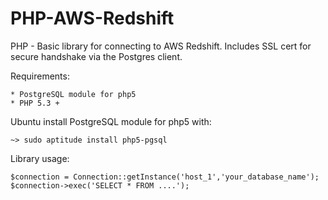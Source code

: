 PHP-AWS-Redshift
================

PHP - Basic library for connecting to AWS Redshift. Includes SSL cert for secure handshake via the Postgres client.


Requirements:

    * PostgreSQL module for php5
    * PHP 5.3 +

Ubuntu install PostgreSQL module for php5 with:

    ~> sudo aptitude install php5-pgsql
  
Library usage:

    $connection = Connection::getInstance('host_1','your_database_name');
    $connection->exec('SELECT * FROM ....');
